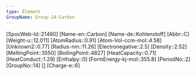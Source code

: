 ```yaml
---
type: Element
GroupName: Group-14-Carbon
---
```

[SpocWeb-Id::21480]
[Name-en::Carbon]
[Name-de::Kohlenstoff]
[Abbr::C]
[Weight-u::12.011]
[AtomRadius::0.91]
[Atom-Vol-ccm-mol::4.58]
[Unknown2::0.77]
[Radius-nm::11.26]
[Electronegative::2.5]
[Density::2.52]
[MeltingPoint::3550]
[BoilingPoint::4827]
[HeatCapacity::0.71]
[HeatConduct::1.29]
[Enthalpy::0]
[FormEnergy-kj-mol::355.8]
[PeriodNo::2]
[GroupNo::14]
[]
[Charge-e::6]

